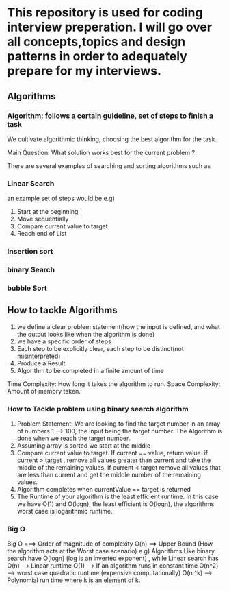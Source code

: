 # This repository is used for coding interview preperation. I will go over all concepts,topics and design patterns in order to adequately prepare for my interviews.



## Algorithms


### Algorithm: follows a certain guideline, set of steps to finish a task

We cultivate algorithmic thinking, choosing the best algorithm for the task.

Main Question: What solution works best for the current problem ?

There are several examples of searching and sorting algorithms such as 

### Linear Search
an example set of steps would be e.g)
1) Start at the beginning
2) Move sequentially 
3) Compare current value to target 
4)  Reach end of List

### Insertion sort
### binary Search
### bubble Sort


## How to tackle Algorithms
1) we define a clear problem statement(how the input is defined, and what the output looks like when the algorithm is done)
2) we have a specific order of steps
3) Each step to be explicitly clear, each step to be distinct(not misinterpreted)
4) Produce a Result
5) Algorithm to be completed in a finite amount of time



Time Complexity: How long it takes the algorithm to run.
Space Complexity: Amount of memory taken.



### How to Tackle problem using binary search algorithm
1) Problem Statement: We are looking to find the target number in an array of numbers 1 --> 100, the input being the target number. The Algorithm is done when we reach the target number.
2) Assuming array is sorted we start at the middle
3) Compare current value to target. If current == value, return value. if current > target , remove all values greater than current and take the middle of the remaining values. If current < target remove all values that are less than current and get the middle number of the remaining values.
4) Algorithm completes when currentValue == target is returned
5)  The Runtime of your algorithm is the least efficient runtime. In this case we have O(1) and O(logn), the least efficient is O(logn), the algorithms worst case is logarithmic runtime.


### Big O 
Big O ===> Order of magnitude of complexity O(n) ==> Upper Bound (How the algorithm acts at the Worst case scenario)
 e.g) Algorithms Like binary search have O(logn) (log is an inverted exponent) , while Linear search has O(n) --> Linear runtime
 O(1) --> If an algorithm runs in constant time O(n^2) --> worst case quadratic runtime.(expensive computationally)
 O(n ^k) --> Polynomial run time where k is an element of k. 
 